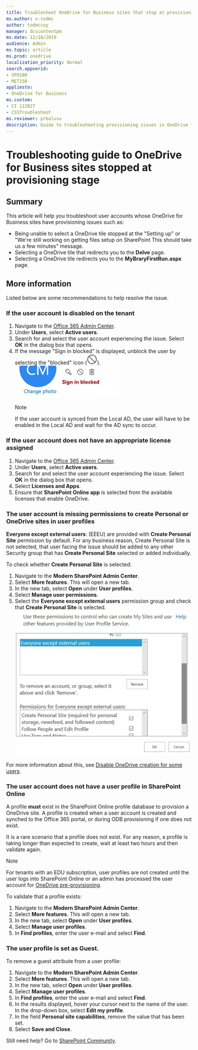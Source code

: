 ```yaml
---
title: Troubleshoot OneDrive for Business sites that stop at provisioning stage
ms.author: v-todmc
author: todmccoy
manager: dcscontentpm
ms.date: 12/18/2019
audience: Admin
ms.topic: article
ms.prod: onedrive
localization_priority: Normal
search.appverid:
- SPO160
- MET150
appliesto:
- OneDrive for Business
ms.custom: 
- CI 112027
- CSSTroubleshoot 
ms.reviewer: prbalusu 
description: Guide to troubleshooting provisioning issues in OneDrive for Business sites. 
---
```


# Troubleshooting guide to OneDrive for Business sites stopped at provisioning stage

## Summary

This article will help you troubleshoot user accounts whose OneDrive for Business sites have provisioning issues such as:

- Being unable to select a OneDrive tile stopped at the "Setting up" or "We're still working on getting files setup on SharePoint This should take us a few minutes" message.
- Selecting a OneDrive tile that redirects you to the **Delve** page. 
- Selecting a OneDrive tile redirects you to the **MyBraryFirstRun.aspx** page.


## More information

Listed below are some recommendations to help resolve the issue.

### If the user account is disabled on the tenant

1. Navigate to the [Office 365 Admin Center](https://admin.microsoft.com/AdminPortal/Home#/homepage). 
2. Under **Users**, select **Active users**.
3. Search for and select the user account experiencing the issue. Select **OK** in the dialog box that opens.  
4. If the message "Sign in blocked" is displayed, unblock the user by selecting the "blocked"  icon (![Blocked icon.](media/troubleshooting-guide-for-sites/blocked-icon.jpg)).
!["Sign in blocked" message.](media/troubleshooting-guide-for-sites/troubleshooting-sign-in-blocked.jpg)<br/>
   > [!NOTE]
   > If the user account is synced from the Local AD, the user will have to be enabled in the Local AD and wait for the AD sync to occur. 

### If the user account does not have an appropriate license assigned

1. Navigate to the [Office 365 Admin Center](https://admin.microsoft.com/AdminPortal/Home#/homepage). 
2. Under **Users**, select **Active users**.
3. Search for and select the user account experiencing the issue. Select **OK** in the dialog box that opens.  
4. Select **Licenses and Apps**.<br/>
5. Ensure that **SharePoint Online app** is selected from the available licenses that enable OneDrive.

### The user account is missing permissions to create Personal or OneDrive sites in user profiles

**Everyone except external users**: (EEEU) are provided with **Create Personal Site** permission by default. For any business reason, Create Personal Site is not selected, that user facing the issue should be added to any other Security group that has **Create Personal Site** selected or added individually.

To check whether **Create Personal Site** is selected:

1. Navigate to the **Modern SharePoint Admin Center**. 
2. Select **More features**. This will open a new tab.
3. In the new tab, select **Open** under **User profiles**. 
4. Select **Manage user permissions**.
5. Select the **Everyone except external users** permission group and check that **Create Personal Site** is selected.
![Create Personal Site permission dialog box.](media/troubleshooting-guide-for-sites/troubleshooting-create-personal-site.jpg)

For more information about this, see [Disable OneDrive creation for some users](https://docs.microsoft.com/sharepoint/manage-user-profiles#disable-onedrive-creation-for-some-users).

### The user account does not have a user profile in SharePoint Online

A profile **must** exist in the SharePoint Online profile database to provision a OneDrive site. A profile is created when a user account is created and synched to the Office 365 portal, or during ODB provisioning if one does not exist. 

It is a rare scenario that a profile does not exist. For any reason, a profile is taking longer than expected to create, wait at least two hours and then validate again.
   > [!NOTE]
   > For tenants with an EDU subscription, user profiles are not created until the user logs into SharePoint Online or an admin has processed the user account for [OneDrive pre-provisioning](https://docs.microsoft.com/onedrive/pre-provision-accounts).

To validate that a profile exists:

1. Navigate to the **Modern SharePoint Admin Center**. 
2. Select **More features**. This will open a new tab.
3. In the new tab, select **Open** under **User profiles**.
4. Select **Manage user profiles**.
5. In **Find profiles**, enter the user e-mail and select **Find**.


### The user profile is set as Guest.

To remove a guest attribute from a user profile:

1. Navigate to the **Modern SharePoint Admin Center**. 
2. Select **More features**. This will open a new tab.
3. In the new tab, select **Open** under **User profiles**.
4. Select **Manage user profiles**.
5. In **Find profiles**, enter the user e-mail and select **Find**.
6. In the results displayed, hover your cursor next to the name of the user. In  the drop-down box, select **Edit my profile**.
7. In the field **Personal site capabilities**, remove the value that has been set.
8. Select **Save and Close**.

Still need help? Go to [SharePoint Community](https://techcommunity.microsoft.com/t5/sharepoint/ct-p/SharePoint).
